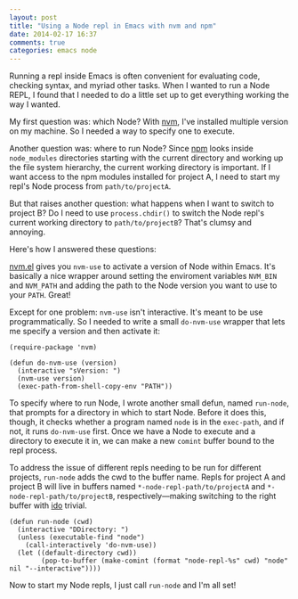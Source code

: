 ```yaml
---
layout: post
title: "Using a Node repl in Emacs with nvm and npm"
date: 2014-02-17 16:37
comments: true
categories: emacs node
---
```


Running a repl inside Emacs is often convenient for evaluating code, checking
syntax, and myriad other tasks. When I wanted to run a Node REPL, I found that I
needed to do a little set up to get everything working the way I wanted.

My first question was: which Node? With
[nvm](https://github.com/creationix/nvm), I've installed multiple version on my
machine. So I needed a way to specify one to execute.

Another question was: where to run Node? Since [npm](https://www.npmjs.org/)
looks inside `node_modules` directories starting with the current directory and
working up the file system hierarchy, the current working directory is
important. If I want access to the npm modules installed for project A, I need
to start my repl's Node process from `path/to/projectA`.

But that raises another question: what happens when I want to switch to project
B? Do I need to use `process.chdir()` to switch the Node repl's current working
directory to `path/to/projectB`? That's clumsy and annoying.

Here's how I answered these questions:

<!-- more -->

[nvm.el](https://github.com/rejeep/nvm.el) gives you `nvm-use` to activate a
   version of Node within Emacs. It's basically a nice wrapper around setting
   the enviroment variables `NVM_BIN` and `NVM_PATH` and adding the path to the
   Node version you want to use to your `PATH`. Great!

Except for one problem: `nvm-use` isn't interactive. It's meant to be use
programmatically. So I needed to write a small `do-nvm-use` wrapper that lets me
specify a version and then activate it:

```common-lisp
(require-package 'nvm)

(defun do-nvm-use (version)
  (interactive "sVersion: ")
  (nvm-use version)
  (exec-path-from-shell-copy-env "PATH"))
```

To specify where to run Node, I wrote another small defun, named `run-node`,
that prompts for a directory in which to start Node. Before it does this,
though, it checks whether a program named `node` is in the `exec-path`, and if
not, it runs `do-nvm-use` first. Once we have a Node to execute and a directory
to execute it in, we can make a new `comint` buffer bound to the repl process.

To address the issue of different repls needing to be run for different
projects, `run-node` adds the cwd to the buffer name. Repls for project A and
project B will live in buffers named `*-node-repl-path/to/projectA` and
`*-node-repl-path/to/projectB`, respectively&mdash;making switching to the right
buffer with [ido](http://www.emacswiki.org/emacs/InteractivelyDoThings) trivial.

```common-lisp
(defun run-node (cwd)
  (interactive "DDirectory: ")
  (unless (executable-find "node")
    (call-interactively 'do-nvm-use))
  (let ((default-directory cwd))
        (pop-to-buffer (make-comint (format "node-repl-%s" cwd) "node" nil "--interactive"))))
```

Now to start my Node repls, I just call `run-node` and I'm all set!
